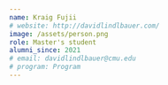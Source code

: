 ```yaml
---
name: Kraig Fujii
# website: http://davidlindlbauer.com/
image: /assets/person.png
role: Master's student
alumni_since: 2021
# email: davidlindlbauer@cmu.edu
# program: Program
---
```

